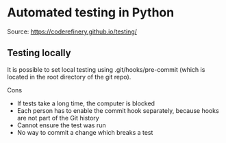 Automated testing in Python
===

Source: https://coderefinery.github.io/testing/

## Testing locally

It is possible to set local testing using .git/hooks/pre-commit (which is
located in the root directory of the git repo).

Cons

* If tests take a long time, the computer is blocked
* Each person has to enable the commit hook separately, because hooks are not
  part of the Git history
* Cannot ensure the test was run
* No way to commit a change which breaks a test
